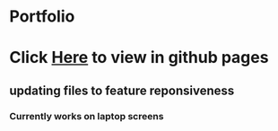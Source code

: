 # Portfolio

<h1>Click 
<a href="https://divya6265.github.io/Portfolio/">Here</a>
to view in github pages  </h1>

<h2>updating files to feature reponsiveness</h2>

<h3>Currently works on laptop screens</h3>
